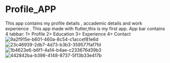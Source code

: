 # Profile_APP
This app contains my profile details , accademic details and work experience .
This app made with flutter,this is my first app.
App bar contains 4 tabbar: 
1> Profile
2> Education
3> Experience
4> Contact
![9a2f915e-b601-460a-8c54-c1accef81e6d](https://user-images.githubusercontent.com/101799132/163518996-09c7a68e-5856-4617-91d6-b211ad3b5086.jpg)
![23c46939-2db7-4d73-b3b3-359577faf7fd](https://user-images.githubusercontent.com/101799132/163518884-5a23f92f-75a5-49f7-86da-f6bf8a9ad213.jpg)
![1b4623e6-b6f1-4a14-b4ae-c233676d39b3](https://user-images.githubusercontent.com/101799132/163519008-79341ff9-64e5-4029-8085-5fd411bff30a.jpg)
![442842ba-b398-4148-8737-5f13b33e417b](https://user-images.githubusercontent.com/101799132/163519028-cfb13b5b-f3e8-4c0d-a84d-8677c7453a12.jpg)
